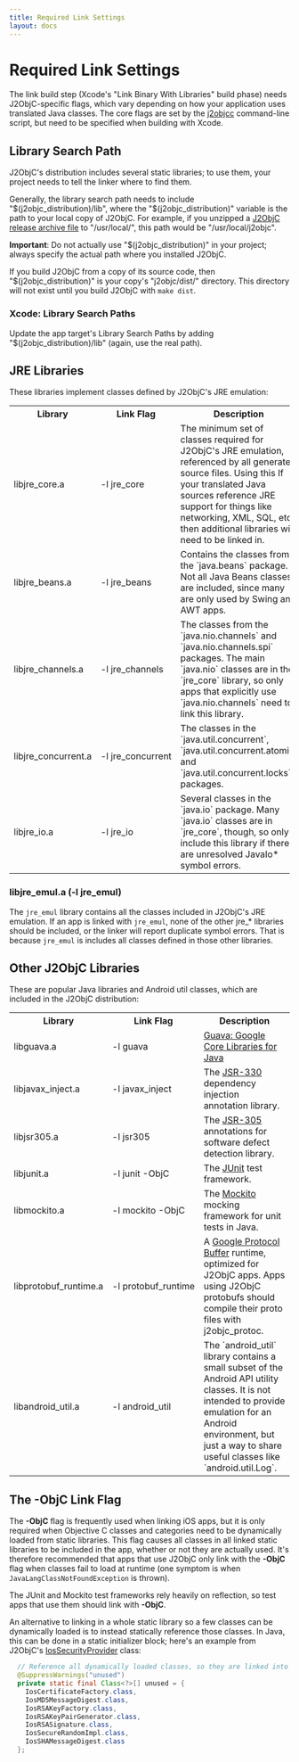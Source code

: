 ```yaml
---
title: Required Link Settings
layout: docs
---
```


# Required Link Settings

The link build step (Xcode's "Link Binary With Libraries" build phase) needs J2ObjC-specific flags,
which vary depending on how your application uses translated Java classes. The core flags are set by
the [j2objcc](j2objcc.html) command-line script, but need to be specified when building with Xcode.

## Library Search Path

J2ObjC's distribution includes several static libraries; to use them, your project needs to tell
the linker where to find them.

Generally, the library search path needs to include "$(j2objc_distribution)/lib", where the
"$(j2objc_distribution)" variable is the path to your local copy of J2ObjC.  For example, if you
unzipped a [J2ObjC release archive file](https://github.com/google/j2objc/releases) to 
"/usr/local/", this path would be "/usr/local/j2objc".

**Important**: Do not actually use "$(j2objc_distribution)" in your project; always specify the
actual path where you installed J2ObjC.

If you build J2ObjC from a copy of its source code, then "$(j2objc_distribution)" is your copy's 
"j2objc/dist/" directory. This directory will not exist until you build J2ObjC with `make dist`.

### Xcode: Library Search Paths

Update the app target's Library Search Paths by adding "$(j2objc_distribution)/lib" (again, use
the real path).

## JRE Libraries

These libraries implement classes defined by J2ObjC's JRE emulation:

<table>
  <tr><th>Library</th><th>Link Flag</th><th>Description</th></tr>
  <tr>
    <td>libjre_core.a</td>
    <td style="white-space: nowrap;">-l jre_core</td>
    <td>
      The minimum set of classes required for J2ObjC's JRE emulation, referenced by all
      generated source files. Using this If your translated Java sources reference JRE support for
      things like networking, XML, SQL, etc., then additional libraries will need to be linked in.
    </td>
  </tr><tr>
    <td>libjre_beans.a</td>
    <td style="white-space: nowrap;">-l jre_beans</td>
    <td>
      Contains the classes from the `java.beans` package. Not all Java Beans classes are
      included, since many are only used by Swing and AWT apps.
    </td>
  </tr><tr>
    <td>libjre_channels.a</td>
    <td style="white-space: nowrap;">-l jre_channels</td>
    <td>
      The classes from the `java.nio.channels` and `java.nio.channels.spi` packages. The main
      `java.nio` classes are in the `jre_core` library, so only apps that explicitly use
      `java.nio.channels` need to link this library.
    </td>
  </tr><tr>
    <td>libjre_concurrent.a</td>
    <td style="white-space: nowrap;">-l jre_concurrent</td>
    <td>
      The classes in the `java.util.concurrent`, `java.util.concurrent.atomic` and
      `java.util.concurrent.locks` packages.
    </td>
  </tr><tr>
    <td>libjre_io.a</td>
    <td style="white-space: nowrap;">-l jre_io</td>
    <td>
      Several classes in the `java.io` package. Many `java.io` classes are in `jre_core`, though,
      so only include this library if there are unresolved JavaIo* symbol errors.
    </td>
  </tr>
</table>

### libjre_emul.a (**-l jre_emul**)

The `jre_emul` library contains all the classes included in J2ObjC's JRE emulation. If an app is
linked with `jre_emul`, none of the other jre_* libraries should be included, or the linker will
report duplicate symbol errors. That is because `jre_emul` is includes all classes defined in
those other libraries.

## Other J2ObjC Libraries

These are popular Java libraries and Android util classes, which are included in the J2ObjC
distribution:

<table>
  <tr><th>Library</th><th>Link Flag</th><th>Description</th></tr>
  <tr>
    <td>libguava.a</td>
    <td style="white-space: nowrap;">-l guava</td>
    <td>
      <a href="https://github.com/google/guava">Guava: Google Core Libraries for Java</a>
    </td>
  </tr><tr>
    <td>libjavax_inject.a</td>
    <td style="white-space: nowrap;">-l javax_inject</td>
    <td>
      The <a href="https://jcp.org/en/jsr/detail?id=330">JSR-330</a> dependency injection
      annotation library.
    </td>
  </tr><tr>
    <td>libjsr305.a</td>
    <td style="white-space: nowrap;">-l jsr305</td>
    <td>
      The <a href="https://jcp.org/en/jsr/detail?id=305">JSR-305</a> annotations for software
      defect detection library.
    </td>
  </tr><tr>
    <td>libjunit.a</td>
    <td style="white-space: nowrap;">-l junit -ObjC</td>
    <td>
      The <a href="http://junit.org/">JUnit</a> test framework.
    </td>
  </tr><tr>
    <td>libmockito.a</td>
    <td style="white-space: nowrap;">-l mockito -ObjC</td>
    <td>
      The <a href="http://mockito.org/">Mockito</a> mocking framework for unit tests in Java.
    </td>
  </tr><tr>
    <td>libprotobuf_runtime.a</td>
    <td style="white-space: nowrap;">-l protobuf_runtime</td>
    <td>
      A <a href="https://developers.google.com/protocol-buffers/">Google Protocol Buffer</a>
      runtime, optimized for J2ObjC apps. Apps using J2ObjC protobufs should compile their proto
      files with j2objc_protoc.
    </td>
  </tr><tr>
    <td>libandroid_util.a</td>
    <td style="white-space: nowrap;">-l android_util</td>
    <td>
      The `android_util` library contains a small subset of the Android API utility classes.
      It is not intended to provide emulation for an Android environment, but just a way to share
      useful classes like `android.util.Log`.
    </td>
  </tr>
</table>

## The -ObjC Link Flag ##

The **-ObjC** flag is frequently used when linking iOS apps, but it is only required when Objective
C classes and categories need to be dynamically loaded from static libraries. This flag causes all
classes in all linked static libraries to be included in the app, whether or not they are actually
used. It's therefore recommended that apps that use J2ObjC only link with the **-ObjC** flag when
classes fail to load at runtime (one symptom is when `JavaLangClassNotFoundException` is thrown).

The JUnit and Mockito test frameworks rely heavily on reflection, so test apps that use them should
link with **-ObjC**.

An alternative to linking in a whole static library so a few classes can be dynamically loaded is
to instead statically reference those classes. In Java, this can be done in a static initializer
block; here's an example from J2ObjC's
[IosSecurityProvider](https://github.com/google/j2objc/blob/master/jre_emul/Classes/com/google/j2objc/security/IosSecurityProvider.java) class:

```java
  // Reference all dynamically loaded classes, so they are linked into apps.
  @SuppressWarnings("unused")
  private static final Class<?>[] unused = {
    IosCertificateFactory.class,
    IosMD5MessageDigest.class,
    IosRSAKeyFactory.class,
    IosRSAKeyPairGenerator.class,
    IosRSASignature.class,
    IosSecureRandomImpl.class,
    IosSHAMessageDigest.class
  };
```
